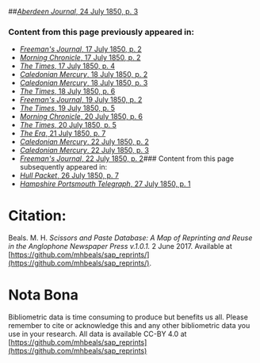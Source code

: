 ##[*Aberdeen Journal*, 24 July 1850, p. 3](https://mhbeals.github.io/sap_html/Aberdeen-Journal/Aberdeen-Journal-24-July-1850-p-3)

### Content from this page previously appeared in:
+ [*Freeman's Journal*, 17 July 1850, p. 2](https://mhbeals.github.io/sap_html/Freeman's-Journal/Freeman's-Journal-17-July-1850-p-2)
+ [*Morning Chronicle*, 17 July 1850, p. 2](https://mhbeals.github.io/sap_html/Morning-Chronicle/Morning-Chronicle-17-July-1850-p-2)
+ [*The Times*, 17 July 1850, p. 4](https://mhbeals.github.io/sap_html/The-Times/The-Times-17-July-1850-p-4)
+ [*Caledonian Mercury*, 18 July 1850, p. 2](https://mhbeals.github.io/sap_html/Caledonian-Mercury/Caledonian-Mercury-18-July-1850-p-2)
+ [*Caledonian Mercury*, 18 July 1850, p. 3](https://mhbeals.github.io/sap_html/Caledonian-Mercury/Caledonian-Mercury-18-July-1850-p-3)
+ [*The Times*, 18 July 1850, p. 6](https://mhbeals.github.io/sap_html/The-Times/The-Times-18-July-1850-p-6)
+ [*Freeman's Journal*, 19 July 1850, p. 2](https://mhbeals.github.io/sap_html/Freeman's-Journal/Freeman's-Journal-19-July-1850-p-2)
+ [*The Times*, 19 July 1850, p. 5](https://mhbeals.github.io/sap_html/The-Times/The-Times-19-July-1850-p-5)
+ [*Morning Chronicle*, 20 July 1850, p. 6](https://mhbeals.github.io/sap_html/Morning-Chronicle/Morning-Chronicle-20-July-1850-p-6)
+ [*The Times*, 20 July 1850, p. 5](https://mhbeals.github.io/sap_html/The-Times/The-Times-20-July-1850-p-5)
+ [*The Era*, 21 July 1850, p. 7](https://mhbeals.github.io/sap_html/The-Era/The-Era-21-July-1850-p-7)
+ [*Caledonian Mercury*, 22 July 1850, p. 2](https://mhbeals.github.io/sap_html/Caledonian-Mercury/Caledonian-Mercury-22-July-1850-p-2)
+ [*Caledonian Mercury*, 22 July 1850, p. 3](https://mhbeals.github.io/sap_html/Caledonian-Mercury/Caledonian-Mercury-22-July-1850-p-3)
+ [*Freeman's Journal*, 22 July 1850, p. 2](https://mhbeals.github.io/sap_html/Freeman's-Journal/Freeman's-Journal-22-July-1850-p-2)### Content from this page subsequently appeared in:
+ [*Hull Packet*, 26 July 1850, p. 7](https://mhbeals.github.io/sap_html/Hull-Packet/Hull-Packet-26-July-1850-p-7)
+ [*Hampshire Portsmouth Telegraph*, 27 July 1850, p. 1](https://mhbeals.github.io/sap_html/Hampshire-Portsmouth-Telegraph/Hampshire-Portsmouth-Telegraph-27-July-1850-p-1)
                    
# Citation: 

Beals. M. H. *Scissors and Paste Database: A Map of Reprinting and Reuse in the Anglophone Newspaper Press v.1.0.1.* 2 June 2017. Available at [https://github.com/mhbeals/sap_reprints/](https://github.com/mhbeals/sap_reprints/). 
                    
# Nota Bona

Bibliometric data is time consuming to produce but benefits us all. Please remember to cite or acknowledge this and any other bibliometric data you use in your research. All data is available CC-BY 4.0 at [https://github.com/mhbeals/sap_reprints](https://github.com/mhbeals/sap_reprints)